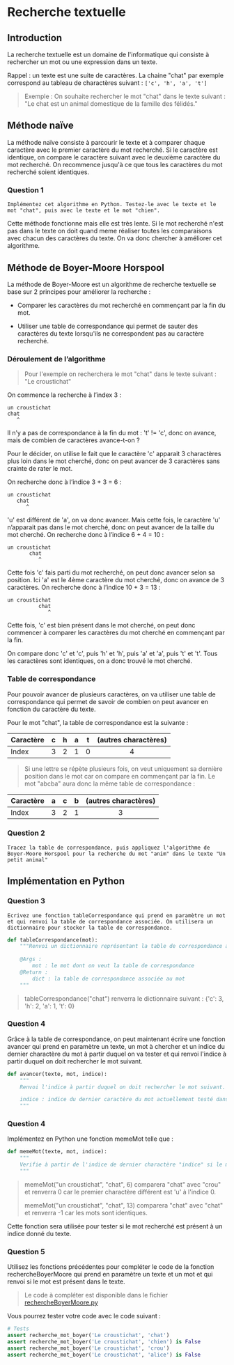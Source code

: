 # Recherche textuelle

## Introduction

La recherche textuelle est un domaine de l'informatique qui consiste à rechercher un mot ou une expression dans un texte.

Rappel : un texte est une suite de caractères. La chaine "chat" par exemple correspond au tableau de charactères suivant : `['c', 'h', 'a', 't']`

> Exemple : On souhaite rechercher le mot "chat" dans le texte suivant : "Le chat est un animal domestique de la famille des félidés."

## Méthode naïve

La méthode naïve consiste à parcourir le texte et à comparer chaque caractère avec le premier caractère du mot recherché. Si le caractère est identique, on compare le caractère suivant avec le deuxième caractère du mot recherché. On recommence jusqu'à ce que tous les caractères du mot recherché soient identiques.

### **Question 1**

    Implémentez cet algorithme en Python. Testez-le avec le texte et le mot "chat", puis avec le texte et le mot "chien".

Cette méthode fonctionne mais elle est très lente. Si le mot recherché n'est pas dans le texte on doit quand meme réaliser toutes les comparaisons avec chacun des caractères du texte. On va donc chercher à améliorer cet algorithme.

## Méthode de Boyer-Moore Horspool

La méthode de Boyer-Moore est un algorithme de recherche textuelle se base sur 2 principes pour améliorer la recherche :

- Comparer les caractères du mot recherché en commençant par la fin du mot.

- Utiliser une table de correspondance qui permet de sauter des caractères du texte lorsqu'ils ne correspondent pas au caractère recherché.

### Déroulement de l’algorithme

> Pour l'exemple on recherchera le mot "chat" dans le texte suivant : "Le croustichat"

On commence la recherche à l’index 3 :

```text
un croustichat
chat
   ^
```

Il n’y a pas de correspondance à la fin du mot : 't' != 'c', donc on avance, mais de combien de caractères avance-t-on ?

Pour le décider, on utilise le fait que le caractère 'c' apparait 3 charactères plus loin dans le mot cherché, donc on peut avancer de 3 caractères sans crainte de rater le mot.

On recherche donc à l’indice 3 + 3 = 6 :

```text
un croustichat
   chat
      ^
```

'u' est différent de 'a', on va donc avancer. Mais cette fois, le caractère 'u' n’apparait pas dans le mot cherché, donc on peut avancer de la taille du mot cherché. On recherche donc à l’indice 6 + 4 = 10 :

```text
un croustichat
       chat
          ^
```

Cette fois 'c' fais parti du mot recherché, on peut donc avancer selon sa position. Ici 'a' est le 4ème caractère du mot cherché, donc on avance de 3 caractères. On recherche donc à l’indice 10 + 3 = 13 :

```text
un croustichat
          chat
             ^
```

Cette fois, 'c' est bien présent dans le mot cherché, on peut donc commencer à comparer les caractères du mot cherché en commençant par la fin.

On compare donc 'c' et 'c', puis 'h' et 'h', puis 'a' et 'a', puis 't' et 't'. Tous les caractères sont identiques, on a donc trouvé le mot cherché.

### Table de correspondance

Pour pouvoir avancer de plusieurs caractères, on va utiliser une table de correspondance qui permet de savoir de combien on peut avancer en fonction du caractère du texte.

Pour le mot "chat", la table de correspondance est la suivante :

| Caractère | c | h | a | t | (autres charactères) |
| --------- |:-:|:-:|:-:|:-:| :------------------: |
| Index     | 3 | 2 | 1 | 0 | 4                    |

> Si une lettre se répète plusieurs fois, on veut uniquement sa dernière position dans le mot car on compare en commençant par la fin.
Le mot "abcba" aura donc la même table de correspondance :

| Caractère | a | c | b | (autres charactères) |
| --------- |:-:|:-:|:-:| :------------------: |
| Index     | 3 | 2 | 1 | 3                    |

### **Question 2**

    Tracez la table de correspondance, puis appliquez l'algorithme de Boyer-Moore Horspool pour la recherche du mot "anim" dans le texte "Un petit animal"

## Implémentation en Python

### **Question 3**

    Ecrivez une fonction tableCorrespondance qui prend en paramètre un mot et qui renvoi la table de correspondance associée. On utilisera un dictionnaire pour stocker la table de correspondance.

```python
def tableCorrespondance(mot):
    """Renvoi un dictionnaire représentant la table de correspondance associée au mot.
    
    @Args :
        mot : le mot dont on veut la table de correspondance
    @Return :
        dict : la table de correspondance associée au mot
    """
```

> tableCorrespondance("chat") renverra le dictionnaire suivant : {'c': 3, 'h': 2, 'a': 1, 't': 0}

### **Question 4**

Grâce à la table de correspondance, on peut maintenant écrire une fonction avancer qui prend en paramètre un texte, un mot à chercher et un indice du dernier charactère du mot à partir duquel on va tester et qui renvoi l'indice à partir duquel on doit rechercher le mot suivant.

```python
def avancer(texte, mot, indice):
    """
    Renvoi l'indice à partir duquel on doit rechercher le mot suivant.

    indice : indice du dernier caractère du mot actuellement testé dans le texte.
    """
```

### **Question 4**

Implémentez en Python une fonction memeMot telle que :

```python
def memeMot(texte, mot, indice):
    """
    Verifie à partir de l'indice de dernier charactère "indice" si le mot "mot" correspond à celui dans le texte. Renvoi l'indice du premier charactère différent ou -1 si le mot correspond.
    """
```

> memeMot("un croustichat", "chat", 6) comparera "chat" avec "crou" et renverra 0 car le premier charactère différent est 'u' à l'indice 0.
>
> memeMot("un croustichat", "chat", 13) comparera "chat" avec "chat" et renverra -1 car les mots sont identiques.

Cette fonction sera utilisée pour tester si le mot recherché est présent à un indice donné du texte.

### **Question 5**

Utilisez les fonctions précédentes pour compléter le code de la fonction rechercheBoyerMoore qui prend en paramètre un texte et un mot et qui renvoi si le mot est présent dans le texte.

> Le code à compléter est disponible dans le fichier [rechercheBoyerMoore.py](rechercheBoyerMoore.py)

Vous pourrez tester votre code avec le code suivant :

```python
# Tests
assert recherche_mot_boyer('Le croustichat', 'chat')
assert recherche_mot_boyer('Le croustichat', 'chien') is False
assert recherche_mot_boyer('Le croustichat', 'crou')
assert recherche_mot_boyer('Le croustichat', 'alice') is False
```